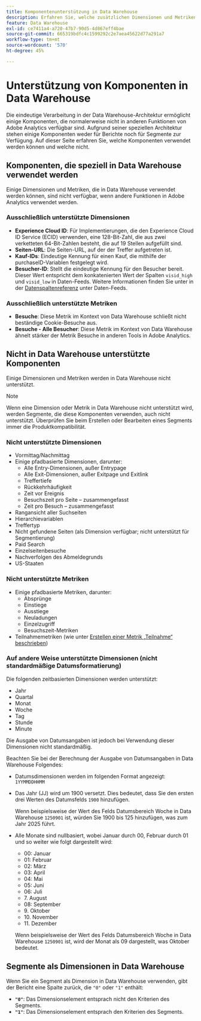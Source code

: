 ```yaml
---
title: Komponentenunterstützung in Data Warehouse
description: Erfahren Sie, welche zusätzlichen Dimensionen und Metriken in Data Warehouse verfügbar sind und was nicht unterstützt wird.
feature: Data Warehouse
exl-id: ce7411a4-a720-47b7-90d5-4d867eff4bae
source-git-commit: 665319bdfc4c1599292c2e7aea45622d77a291a7
workflow-type: tm+mt
source-wordcount: '570'
ht-degree: 45%

---
```


# Unterstützung von Komponenten in Data Warehouse

Die eindeutige Verarbeitung in der Data Warehouse-Architektur ermöglicht einige Komponenten, die normalerweise nicht in anderen Funktionen von Adobe Analytics verfügbar sind. Aufgrund seiner speziellen Architektur stehen einige Komponenten weder für Berichte noch für Segmente zur Verfügung. Auf dieser Seite erfahren Sie, welche Komponenten verwendet werden können und welche nicht.

## Komponenten, die speziell in Data Warehouse verwendet werden

Einige Dimensionen und Metriken, die in Data Warehouse verwendet werden können, sind nicht verfügbar, wenn andere Funktionen in Adobe Analytics verwendet werden.

### Ausschließlich unterstützte Dimensionen

* **Experience Cloud ID**: Für Implementierungen, die den Experience Cloud ID Service (ECID) verwenden, eine 128-Bit-Zahl, die aus zwei verketteten 64-Bit-Zahlen besteht, die auf 19 Stellen aufgefüllt sind.
* **Seiten-URL**: Die Seiten-URL, auf der der Treffer aufgetreten ist.
* **Kauf-IDs**: Eindeutige Kennung für einen Kauf, die mithilfe der purchaseID-Variablen festgelegt wird.
* **Besucher-ID**: Stellt die eindeutige Kennung für den Besucher bereit. Dieser Wert entspricht dem konkatenierten Wert der Spalten `visid_high` und `visid_low` in Daten-Feeds. Weitere Informationen finden Sie unter in der [Datenspaltenreferenz](../analytics-data-feed/c-df-contents/datafeeds-reference.md) unter Daten-Feeds.

### Ausschließlich unterstützte Metriken

* **Besuche**: Diese Metrik im Kontext von Data Warehouse schließt nicht beständige Cookie-Besuche aus.
* **Besuche - Alle Besucher**: Diese Metrik im Kontext von Data Warehouse ähnelt stärker der Metrik Besuche in anderen Tools in Adobe Analytics.

## Nicht in Data Warehouse unterstützte Komponenten

Einige Dimensionen und Metriken werden in Data Warehouse nicht unterstützt.

>[!NOTE]
>
>Wenn eine Dimension oder Metrik in Data Warehouse nicht unterstützt wird, werden Segmente, die diese Komponenten verwenden, auch nicht unterstützt. Überprüfen Sie beim Erstellen oder Bearbeiten eines Segments immer die Produktkompatibilität.

### Nicht unterstützte Dimensionen

* Vormittag/Nachmittag
* Einige pfadbasierte Dimensionen, darunter:
   * Alle Entry-Dimensionen, außer Entrypage
   * Alle Exit-Dimensionen, außer Exitpage und Exitlink
   * Treffertiefe
   * Rückkehrhäufigkeit
   * Zeit vor Ereignis
   * Besuchszeit pro Seite – zusammengefasst
   * Zeit pro Besuch – zusammengefasst
* Rangansicht aller Suchseiten
* Hierarchievariablen
* Treffertyp
* Nicht gefundene Seiten (als Dimension verfügbar; nicht unterstützt für Segmentierung)
* Paid Search
* Einzelseitenbesuche
* Nachverfolgen des Abmeldegrunds
* US-Staaten

### Nicht unterstützte Metriken

* Einige pfadbasierte Metriken, darunter:
   * Absprünge
   * Einstiege
   * Ausstiege
   * Neuladungen
   * Einzelzugriff
   * Besuchszeit-Metriken
* Teilnahmemetriken (wie unter [Erstellen einer Metrik „Teilnahme“ beschrieben](/help/components/calculated-metrics/workflow/c-build-metrics/participation-metric.md))

### Auf andere Weise unterstützte Dimensionen (nicht standardmäßige Datumsformatierung)

Die folgenden zeitbasierten Dimensionen werden unterstützt:

* Jahr
* Quartal
* Monat
* Woche
* Tag
* Stunde
* Minute

Die Ausgabe von Datumsangaben ist jedoch bei Verwendung dieser Dimensionen nicht standardmäßig.

Beachten Sie bei der Berechnung der Ausgabe von Datumsangaben in Data Warehouse Folgendes:

* Datumsdimensionen werden im folgenden Format angezeigt: `1YYMMDDHHMM`

* Das Jahr (JJ) wird um 1900 versetzt. Dies bedeutet, dass Sie den ersten drei Werten des Datumsfelds `1900` hinzufügen.

  Wenn beispielsweise der Wert des Felds Datumsbereich Woche in Data Warehouse `1250901` ist, würden Sie 1900 bis 125 hinzufügen, was zum Jahr 2025 führt.

* Alle Monate sind nullbasiert, wobei Januar durch 00, Februar durch 01 und so weiter wie folgt dargestellt wird:

   * 00: Januar
   * 01: Februar
   * 02: März
   * 03: April
   * 04: Mai
   * 05: Juni
   * 06: Juli
   * &#x200B;7. August
   * 08: September
   * &#x200B;9. Oktober
   * &#x200B;10. November
   * &#x200B;11. Dezember

  Wenn beispielsweise der Wert des Felds Datumsbereich Woche in Data Warehouse `1250901` ist, wird der Monat als 09 dargestellt, was Oktober bedeutet.




## Segmente als Dimensionen in Data Warehouse

Wenn Sie ein Segment als Dimension in Data Warehouse verwenden, gibt der Bericht eine Spalte zurück, die `"0"` oder `"1"` enthält:

* **`"0"`**: Das Dimensionselement entsprach nicht den Kriterien des Segments.
* **`"1"`**: Das Dimensionselement entsprach den Kriterien des Segments.
